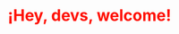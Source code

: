 <div style="text-align:center;">
  <h1 style="animation: colorChange 2s infinite;">¡Hey, devs, welcome!</h1>
</div>

<style>
  @keyframes colorChange {
    0% { color: red; }
    25% { color: orange; }
    50% { color: yellow; }
    75% { color: green; }
    100% { color: blue; }
  }
</style>

